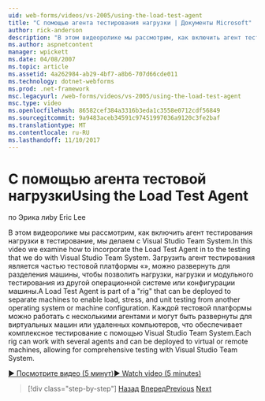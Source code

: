 ```yaml
---
uid: web-forms/videos/vs-2005/using-the-load-test-agent
title: "С помощью агента тестирования нагрузки | Документы Microsoft"
author: rick-anderson
description: "В этом видеоролике мы рассмотрим, как включить агент тестирования нагрузки в тестирование, мы делаем с Visual Studio Team System. Load Test Agent входит в состав \"..."
ms.author: aspnetcontent
manager: wpickett
ms.date: 04/08/2007
ms.topic: article
ms.assetid: 4a262984-ab29-4bf7-a8b6-707d66cde011
ms.technology: dotnet-webforms
ms.prod: .net-framework
msc.legacyurl: /web-forms/videos/vs-2005/using-the-load-test-agent
msc.type: video
ms.openlocfilehash: 86582cef384a3316b3eda1c3558e0712cdf56849
ms.sourcegitcommit: 9a9483aceb34591c97451997036a9120c3fe2baf
ms.translationtype: MT
ms.contentlocale: ru-RU
ms.lasthandoff: 11/10/2017
---
```

<a name="using-the-load-test-agent"></a><span data-ttu-id="1d34c-104">С помощью агента тестовой нагрузки</span><span class="sxs-lookup"><span data-stu-id="1d34c-104">Using the Load Test Agent</span></span>
====================
<span data-ttu-id="1d34c-105">по Эрика ли</span><span class="sxs-lookup"><span data-stu-id="1d34c-105">by Eric Lee</span></span>

<span data-ttu-id="1d34c-106">В этом видеоролике мы рассмотрим, как включить агент тестирования нагрузки в тестирование, мы делаем с Visual Studio Team System.</span><span class="sxs-lookup"><span data-stu-id="1d34c-106">In this video we examine how to incorporate the Load Test Agent in to the testing that we do with Visual Studio Team System.</span></span> <span data-ttu-id="1d34c-107">Загрузить агент тестирования является частью тестовой платформы «», можно развернуть для разделения машины, чтобы позволить нагрузки, нагрузки и модульного тестирования из другой операционной системе или конфигурации машины.</span><span class="sxs-lookup"><span data-stu-id="1d34c-107">A Load Test Agent is part of a "rig" that can be deployed to separate machines to enable load, stress, and unit testing from another operating system or machine configuration.</span></span> <span data-ttu-id="1d34c-108">Каждой тестовой платформы можно работать с несколькими агентами и могут быть развернуты для виртуальных машин или удаленных компьютеров, что обеспечивает комплексное тестирование с помощью Visual Studio Team System.</span><span class="sxs-lookup"><span data-stu-id="1d34c-108">Each rig can work with several agents and can be deployed to virtual or remote machines, allowing for comprehensive testing with Visual Studio Team System.</span></span>

[<span data-ttu-id="1d34c-109">&#9654; Посмотрите видео (5 минут)</span><span class="sxs-lookup"><span data-stu-id="1d34c-109">&#9654; Watch video (5 minutes)</span></span>](https://channel9.msdn.com/Blogs/ASP-NET-Site-Videos/using-the-load-test-agent)

>[!div class="step-by-step"]
<span data-ttu-id="1d34c-110">[Назад](the-effects-of-caching.md)
[Вперед](the-effects-of-viewstate.md)</span><span class="sxs-lookup"><span data-stu-id="1d34c-110">[Previous](the-effects-of-caching.md)
[Next](the-effects-of-viewstate.md)</span></span>
